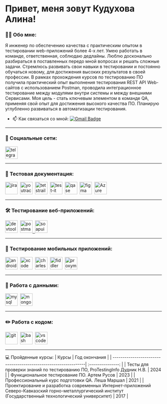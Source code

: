 # Привет, меня зовут Кудухова Алина!



### 👨‍💻 Обо мне:

Я инженер по обеспечению качества с практическим опытом в тестировании web-приложений более 4-х лет. Умею работать в команде, ответственная, соблюдаю дедлайны. Люблю досконально разбираться в поставленных передо мной вопросах и решать сложные задачи. 
Стремлюсь развивать свои навыки в тестировании и постоянно обучаться новому, для достижения высоких результатов в своей профессии.
В рамках прохождения курсов по тестированию ПО получила практический опыт выполнения тестирования REST API Web-сайтов с использованием Postman, проводила интеграционное тестирование между модулями внутри системы и между внешними Сервисами.
Моя цель - стать ключевым элементом в команде QA, применяя свой опыт для достижения высокого качества ПО.
Планирую углубленно развиваться в автоматизации тестирования.

- 📫 Как связаться со мной: [![Gmail Badge](https://img.shields.io/badge/-Gmail-red?style=flat&logo=Gmail&logoColor=white)](mailto:alina.kudukhova19@gmail.com)

---

### 🤝 Социальные сети:

  <div id="badges">
    <a href="https://t.me/alina_kudukhova" target="_blank">
      <img src="https://cdn-icons-png.flaticon.com/512/2111/2111646.png" width="40" height="40" alt="telegram" />
    </a>
  </div>

---

### 📁 Тестовая документация:

<div>
  <img src="https://cdn.jsdelivr.net/gh/devicons/devicon/icons/jira/jira-original.svg" title="jira" alt="jira" width="40" height="40"/>&nbsp
  <img src="https://upload.wikimedia.org/wikipedia/commons/thumb/8/8d/YouTrack_Icon.svg/1024px-YouTrack_Icon.svg.png?20200803082248" title="youtrack" alt="youtrack" width="40" height="40"/>&nbsp
  <img src="https://img.icons8.com/fluent/512/testrail.png" title="testrail" alt="tetstrail" width="40" height="40"/>&nbsp
  <img src="https://docs.testit.software/images/testit_logo_icon_blue.png" title="test-it" alt="test-it" width="40" height="40"/>&nbsp
  <img src="https://luna1.co/eb0187.png" title="qase" alt="qase" width="40" height="40"/>&nbsp
  <img src="https://cdn.jsdelivr.net/gh/devicons/devicon/icons/figma/figma-original.svg" title="figma" alt="figma" width="40" height="40"/>&nbsp
  <img src="https://cdn.iconscout.com/icon/free/png-256/free-azure-devops-logo-icon-download-in-svg-png-gif-file-formats--technology-social-media-company-vol-1-pack-logos-icons-3029870.png?f=webp&w=256" title="Azure DevOps" alt="Azure DevOps" width="40" height="40"/>&nbsp
</div>

---

### 🛠 Тестирование веб-приложений:

<div>
  <img src="https://d33wubrfki0l68.cloudfront.net/38b5c953a4667366685d55db55d057c86db1fc54/a0fdc/static/acae6b24d940347661ca901ea07f47c1/chrome-dev-logo-icon.png" title="devtools" alt="devtools" width="40" height="40"/>&nbsp
  <a href="https://github.com/AlinaKudukhova/postman">
    <img src="https://www.svgrepo.com/show/354202/postman-icon.svg" title="postman" alt="postman" width="40" height="40"/>&nbsp
  </a>
  <img src="https://icons.iconarchive.com/icons/papirus-team/papirus-apps/512/soapui-icon.png" title="soapui" alt="soapui" width="40" height="40"/>&nbsp
</div>

---

### 📱 Тестирование мобильных приложений:

<div>
  <img src="https://cdn.jsdelivr.net/gh/devicons/devicon/icons/androidstudio/androidstudio-original.svg" title="android-studio" alt="android-studio" width="40" height="40"/>&nbsp
  <img src="https://cdn.jsdelivr.net/gh/devicons/devicon/icons/xcode/xcode-original.svg" title="xcode" alt="xcode" width="40" height="40"/>&nbsp
  <img src="https://cdn.icon-icons.com/icons2/3053/PNG/512/charles_proxy_macos_bigsur_icon_190302.png" title="charles-proxy" alt="charles-proxy" width="40" height="40"/>&nbsp
  <img src="https://www.megaleechers.com/storage/Fiddler-Everywhere-Icon.png" title="fiddler" alt="fiddler" width="40" height="40"/>&nbsp
  <img src="https://s3.amazonaws.com/s3.roaringapps.com/assets/icons/1605177784429-Proxyman.png" title="proxyman" alt="proxyman" width="40" height="40"/>&nbsp
</div>


---

### 💾 Работа с данными:

<div>
  <img src="https://cdn.jsdelivr.net/gh/devicons/devicon/icons/mysql/mysql-original.svg" title="mysql" alt="mysql" width="40" height="40"/>&nbsp
  <img src="https://cdn.jsdelivr.net/gh/devicons/devicon/icons/mongodb/mongodb-original.svg" title="mongodb" alt="mongodb" width="40" height="40"/>&nbsp
</div>

---

### ✏️ Работа с кодом:

<div>
  <img src="https://cdn.jsdelivr.net/gh/devicons/devicon/icons/git/git-original.svg" title="git" alt="git" width="40" height="40"/>&nbsp
  <img src="https://upload.wikimedia.org/wikipedia/commons/thumb/4/4b/Bash_Logo_Colored.svg/1024px-Bash_Logo_Colored.svg.png?20180723054350" title="bash" alt="bash" width="40" height="40"/>&nbsp
  <img src="https://cdn.jsdelivr.net/gh/devicons/devicon/icons/vscode/vscode-original.svg" title="vscode" alt="vscode" width="40" height="40"/>&nbsp
  
</div>

---

💻 Пройденные курсы:
| Курсы                                                           | Год окончания              |
| ----------------------------------------------------------------| :---------------: |
| Тесты для проверки знаний по тестированию ПО, ProTestingInfo Дудник Н.В. | 2024 |
| Функциональное тестирование ПО. Артем Русов                     | 2023 |
| Профессиональный курс подготовки QA. Леша Маршал                | 2021 |
| Проектирование и разработка современных Интернет-приложений Северо-Кавказский горно-металлургический институт (Государственный технологический университет)   | 2017 |

<!-- ![Visitor Badge](https://visitor-badge.laobi.icu/badge?page_id=testrusau)
